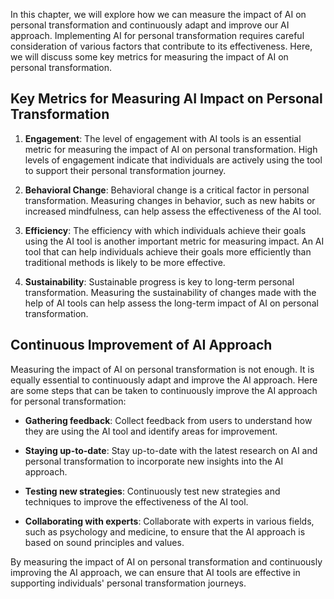 
In this chapter, we will explore how we can measure the impact of AI on personal transformation and continuously adapt and improve our AI approach. Implementing AI for personal transformation requires careful consideration of various factors that contribute to its effectiveness. Here, we will discuss some key metrics for measuring the impact of AI on personal transformation.

Key Metrics for Measuring AI Impact on Personal Transformation
--------------------------------------------------------------

1. **Engagement**: The level of engagement with AI tools is an essential metric for measuring the impact of AI on personal transformation. High levels of engagement indicate that individuals are actively using the tool to support their personal transformation journey.

2. **Behavioral Change**: Behavioral change is a critical factor in personal transformation. Measuring changes in behavior, such as new habits or increased mindfulness, can help assess the effectiveness of the AI tool.

3. **Efficiency**: The efficiency with which individuals achieve their goals using the AI tool is another important metric for measuring impact. An AI tool that can help individuals achieve their goals more efficiently than traditional methods is likely to be more effective.

4. **Sustainability**: Sustainable progress is key to long-term personal transformation. Measuring the sustainability of changes made with the help of AI tools can help assess the long-term impact of AI on personal transformation.

Continuous Improvement of AI Approach
-------------------------------------

Measuring the impact of AI on personal transformation is not enough. It is equally essential to continuously adapt and improve the AI approach. Here are some steps that can be taken to continuously improve the AI approach for personal transformation:

* **Gathering feedback**: Collect feedback from users to understand how they are using the AI tool and identify areas for improvement.

* **Staying up-to-date**: Stay up-to-date with the latest research on AI and personal transformation to incorporate new insights into the AI approach.

* **Testing new strategies**: Continuously test new strategies and techniques to improve the effectiveness of the AI tool.

* **Collaborating with experts**: Collaborate with experts in various fields, such as psychology and medicine, to ensure that the AI approach is based on sound principles and values.

By measuring the impact of AI on personal transformation and continuously improving the AI approach, we can ensure that AI tools are effective in supporting individuals' personal transformation journeys.
